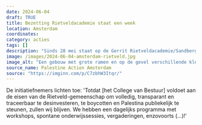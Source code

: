 ```yaml
---
date: 2024-06-04
draft: TRUE
title: Bezetting Rietveldacademie staat een week
location: Amsterdam
coordinates: 
category: acties
tags: []
description: "Sinds 28 mei staat op de Gerrit Rietveldacademie/Sandberg Instituut een kamp bij de Naji al-Ali Actietrap, voorheen bekend als de Theorietrap."
image: /images/2024-06-04-amsterdam-rietveld.jpg
image_alt: "Een gebouw met grote ramen en op de gevel verschillende kleurrijke spandoeken en verschillende mensen voor het gebouw landslopen of zitten. Central in beeld is een lang spandoek met daarop in het Engels in groene, zwarte en rode letters de tekst: 'Stop met optreden, begin met handelen. Doe niet alsof er niks aan de hand is', plus en watermeloen en nooduitgang met vuur als illustraties."
source_name: Palestine Action Amsterdam
source: "https://imginn.com/p/C7zbhW3Itqr/"
---
```

De initiatiefnemers lichten toe: 'Totdat [het College van Bestuur] voldoet aan de eisen van de Rietveld-gemeenschap om volledig, transparant en traceerbaar te desinvesteren, te boycotten en Palestina publiekelijk te steunen, zullen wij blijven. We hebben een dagelijks programma met workshops, spontane onderwijssessies, vergaderingen, enzovoorts (...)!'